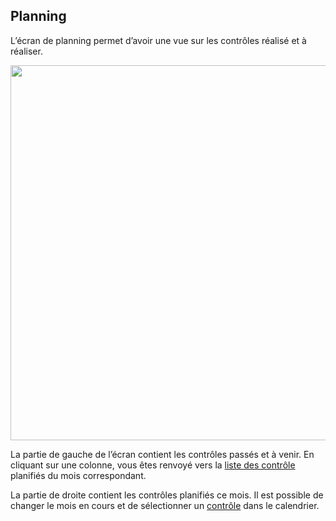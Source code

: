 ## Planning

L’écran de planning permet d’avoir une vue sur les contrôles réalisé et à réaliser.

[<img src="/deming/images/cal.png" width="600">](/deming/images/cal.png)


La partie de gauche de l’écran contient les contrôles passés et à venir. En cliquant sur une colonne, 
vous êtes renvoyé vers la [liste des contrôle](/controls.fr/#list) planifiés du mois correspondant.


La partie de droite contient les contrôles planifiés ce mois. Il est possible de changer le mois en cours et de sélectionner 
un [contrôle](/controls.fr/#show) dans le calendrier.

